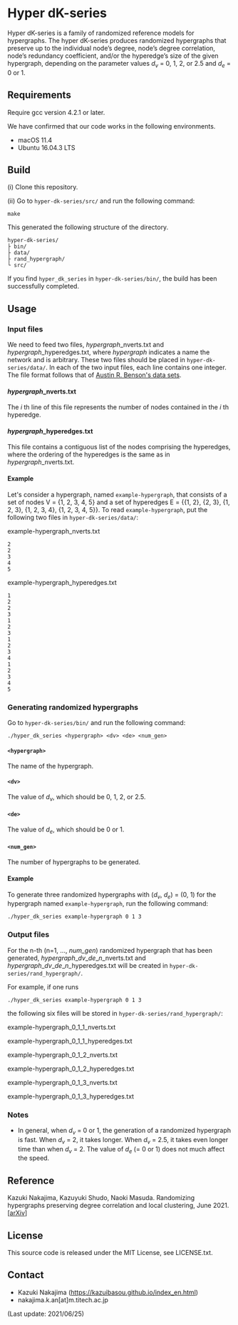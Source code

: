 # Hyper dK-series
Hyper dK-series is a family of randomized reference models for hypergraphs. 
The hyper dK-series produces randomized hypergraphs that preserve up to the individual node’s degree, node’s degree correlation, node’s redundancy coefficient, and/or the hyperedge’s size of the given hypergraph, depending on the parameter values *d<sub>v</sub>* = 0, 1, 2, or 2.5 and *d<sub>e</sub>* = 0 or 1.

## Requirements
Require gcc version 4.2.1 or later.

We have confirmed that our code works in the following environments.

- macOS 11.4
- Ubuntu 16.04.3 LTS

## Build
(i) Clone this repository.

(ii) Go to `hyper-dk-series/src/` and run the following command:

	make

This generated the following structure of the directory.

	hyper-dk-series/
	├ bin/
	├ data/
	├ rand_hypergraph/
	└ src/

If you find `hyper_dk_series` in `hyper-dk-series/bin/`, the build has been successfully completed.

## Usage

### Input files

We need to feed two files, *hypergraph*\_nverts.txt and *hypergraph*\_hyperedges.txt, where *hypergraph* indicates a name the network and is arbitrary. 
These two files should be placed in `hyper-dk-series/data/`.
In each of the two input files, each line contains one integer.
The file format follows that of [Austin R. Benson's data sets](https://github.com/arbenson/ScHoLP-Data).

#### *hypergraph*\_nverts.txt
The *i* th line of this file represents the number of nodes contained in the *i* th hyperedge.

#### *hypergraph*\_hyperedges.txt
This file contains a contiguous list of the nodes comprising the hyperedges, where the ordering of the hyperedges is the same as in *hypergraph*\_nverts.txt.

#### Example
Let's consider a hypergraph, named `example-hypergraph`, that consists of a set of nodes V = {1, 2, 3, 4, 5} and a set of hyperedges E = {{1, 2}, {2, 3}, {1, 2, 3}, {1, 2, 3, 4}, {1, 2, 3, 4, 5}}. 
To read `example-hypergraph`, put the following two files in `hyper-dk-series/data/`:

example-hypergraph_nverts.txt
``` text:
2
2
3
4
5
```

example-hypergraph_hyperedges.txt
```text:
1
2
2
3
1
2
3
1
2
3
4
1
2
3
4
5
```

### Generating randomized hypergraphs

Go to `hyper-dk-series/bin/` and run the following command:

	./hyper_dk_series <hypergraph> <dv> <de> <num_gen>

#### `<hypergraph>`
The name of the hypergraph.

#### `<dv>`
The value of *d<sub>v</sub>*, which should be 0, 1, 2, or 2.5.

#### `<de>`
The value of *d<sub>e</sub>*, which should be 0 or 1.

#### `<num_gen>`
The number of hypergraphs to be generated.

#### Example
To generate three randomized hypergraphs with (*d<sub>v</sub>*, *d<sub>e</sub>*) = (0, 1) for the hypergraph named `example-hypergraph`, run the following command:

	./hyper_dk_series example-hypergraph 0 1 3

### Output files
For the n-th (n=1, ..., *num_gen*) randomized hypergraph that has been generated, *hypergraph*\_*dv*\_*de*\_*n*\_nverts.txt and *hypergraph*\_*dv*\_*de*\_*n*\_hyperedges.txt will be created in `hyper-dk-series/rand_hypergraph/`.

For example, if one runs  

	./hyper_dk_series example-hypergraph 0 1 3

the following six files will be stored in `hyper-dk-series/rand_hypergraph/`: 

example-hypergraph_0_1_1_nverts.txt

example-hypergraph_0_1_1_hyperedges.txt

example-hypergraph_0_1_2_nverts.txt

example-hypergraph_0_1_2_hyperedges.txt

example-hypergraph_0_1_3_nverts.txt

example-hypergraph_0_1_3_hyperedges.txt

### Notes
- In general, when *d<sub>v</sub>* = 0 or 1, the generation of a randomized hypergraph is fast. When *d<sub>v</sub>* = 2, it takes longer. When *d<sub>v</sub>* = 2.5, it takes even longer time than when *d<sub>v</sub>* = 2. The value of *d<sub>e</sub>* (= 0 or 1) does not much affect the speed.

## Reference

Kazuki Nakajima, Kazuyuki Shudo, Naoki Masuda. Randomizing hypergraphs preserving degree correlation and local clustering, June 2021. [<a href="https://arxiv.org/abs/2106.12162">arXiv</a>]

## License

This source code is released under the MIT License, see LICENSE.txt.

## Contact
- Kazuki Nakajima (https://kazuibasou.github.io/index_en.html)
- nakajima.k.an[at]m.titech.ac.jp

(Last update: 2021/06/25)